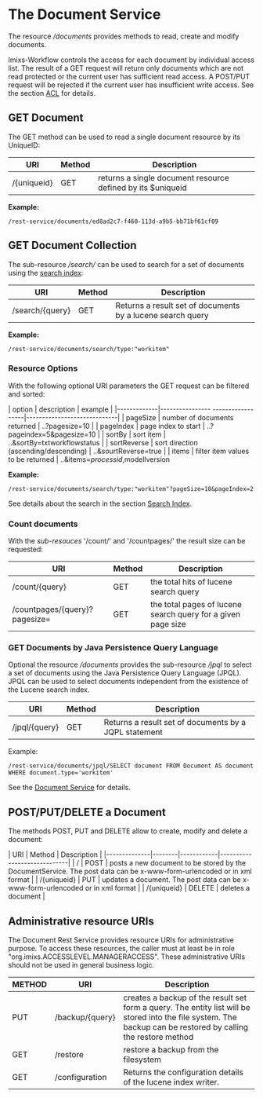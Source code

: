 # The Document Service
The resource _/documents_ provides methods to read, create and modify documents.
 
Imixs-Workflow controls the access for each document by individual access list. The result of a GET request will return only documents which are not read protected or the current user has sufficient read access. 
A POST/PUT request will be rejected if the current user has insufficient write access.
See the section [ACL](../engine/acl.html) for details.  
 
## GET Document
The GET method can be used to read a single document resource by its UniqueID:


| URI                     | Method | Description                                                        | 
|-------------------------|--------|--------------------------------------------------------------------|
| /{uniqueid}             | GET    | returns a single document resource defined by its $uniqueid        |

**Example:**

	/rest-service/documents/ed8ad2c7-f460-113d-a9b5-bb71bf61cf09

## GET Document Collection
The sub-resource _/search/_ can be used to search for a set of documents using the [search index](../engine/luceneservice.html):


| URI                     | Method | Description                                                        | 
|-------------------------|--------|--------------------------------------------------------------------|
| /search/{query}         | GET    | Returns a result set of documents by a lucene search query         |


**Example:**

	/rest-service/documents/search/type:"workitem"



### Resource Options
With the following optional URI parameters the GET request can be filtered and sorted:

| option      | description                       | example             		|
|-------------|---------------- ------------------|-----------------------------|
| pageSize    | number of documents returned      | ..?pagesize=10           	|
| pageIndex   | page index to start               | ..?pageindex=5&pagesize=10  |
| sortBy	  | sort item 					      | ..&sortBy=txtworkflowstatus |
| sortReverse | sort direction (ascending/descending)   | ..&sourtReverse=true		|
| items       | filter item values to be returned | ..&items=$processid,$modellversion
 
 
**Example:**

	/rest-service/documents/search/type:"workitem"?pageSize=10&pageIndex=2
 
See details about the search in the section [Search Index](../engine/luceneservice.html).



### Count documents

With the _sub-resouces_ '/count/' and '/countpages/' the result size can be requested:

| URI                     | Method | Description                                                        | 
|-------------------------|--------|--------------------------------------------------------------------|
| /count/{query}    | GET    | the total hits of lucene search query                        		    |
| /countpages/{query}?pagesize= | GET    | the total pages of lucene search query for a given page size |





### GET Documents by Java Persistence Query Language
Optional the  resource _/documents_ provides the sub-resource _/jpql_ to select a set of documents using the Java Persistence Query Language (JPQL). JPQL can be used to select documents independent from the existence of the Lucene search index.


| URI                     | Method | Description                                                | 
|-------------------------|--------|------------------------------------------------------------|
| /jpql/{query}           | GET    | Returns a result set of documents by a JQPL statement      |



Example:

	/rest-service/documents/jpql/SELECT document FROM Document AS document WHERE document.type='workitem'
 
See the [Document Service](../engine/documentservice.html) for details.




## POST/PUT/DELETE a Document
The methods POST, PUT and DELETE allow to create, modify and delete a document:


| URI          | Method | Description                              | 
|--------------|--------|------------|-----------------------------|
| /            | POST   | posts a new document to be stored by the  DocumentService. The post data can be x-www-form-urlencoded or in xml format   |
| /{uniqueid}  | PUT	| updates  a document. The post data can be x-www-form-urlencoded or in xml format  					|
| /{uniqueid}  | DELETE | deletes a document  						|




## Administrative resource URIs

The Document Rest Service provides resource URIs for administrative purpose. To access these resources, the caller  must at least be in role "org.imixs.ACCESSLEVEL.MANAGERACCESS". These administrative URIs should not be used in  general business logic.  
 
| METHOD |URI                     | Description                                                                        | 
|--------|------------------------|------------------------------------------------------------------------------------|
| PUT 	 | /backup/{query}        | creates a backup of the result set form a query. The entity list will be stored into the file system. The backup can be restored by calling the restore method | 
| GET    | /restore               |restore a backup from the filesystem  |
| GET    | /configuration         | Returns the configuration details of the lucene index writer. | 



     
   